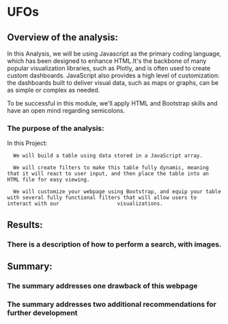 # UFOs
## Overview of the analysis:

In this Analysis, we will be using Javascript as the primary coding language, which has been designed to enhance HTML.It's the backbone of many popular visualization libraries, such as Plotly, and is often used to create custom dashboards. JavaScript also provides a high level of customization: the dashboards built to deliver visual data, such as maps or graphs, can be as simple or complex as needed.

To be successful in this module, we'll apply HTML and Bootstrap skills and have an open mind regarding semicolons.

### The purpose of the analysis:
In this Project:

      We will build a table using data stored in a JavaScript array. 
      
      We will create filters to make this table fully dynamic, meaning that it will react to user input, and then place the table into an HTML file for easy viewing.
      
      We will customize your webpage using Bootstrap, and equip your table with several fully functional filters that will allow users to interact with our                   visualizations.
    
## Results:

### There is a description of how to perform a search, with images. 

## Summary:

### The summary addresses one drawback of this webpage 

### The summary addresses two additional recommendations for further development 
